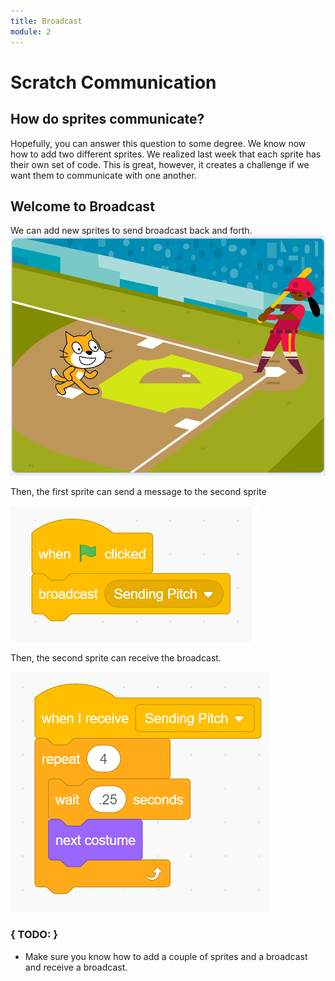 ```yaml
---
title: Broadcast
module: 2
---
```


# Scratch Communication

## How do sprites communicate?

Hopefully, you can answer this question to some degree. We know now how to add two different sprites. We realized last week that each sprite has their own set of code.  This is great, however, it creates a challenge if we want them to communicate with one another.


## Welcome to Broadcast

We can add new sprites to send broadcast back and forth.
![Image of two Sprites](../imgs/broadcast.png)

Then, the first sprite can send a message to the second sprite

![Send a Broadcast](../imgs/Send.png)

Then, the second sprite can receive the broadcast.

![Receive a Broadcast](../imgs/Receive.png)




### { TODO: }

- Make sure you know how to add a couple of sprites and a broadcast and receive a broadcast.

